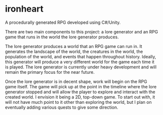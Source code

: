 # ironheart
A procedurally generated RPG developed using C#/Unity.

There are two main components to this project: a lore generator and an RPG game that runs in the world the lore generator produces.

The lore generator produces a world that an RPG game can run in. It generates the landscape of the world, the creatures in the world, the population of the world, and events that happen throughout history. Ideally, this generator will produce a very different world for the game each time it is played. The lore generator is currently under heavy development and will remain the primary focus for the near future.

Once the lore generator is in decent shape, work will begin on the RPG game itself. The game will pick up at the point in the timeline where the lore generator stopped and will allow the player to explore and interact with the created world. I envision it being a 2D, top-down game. To start out with, it will not have much point to it other than exploring the world, but I plan on eventually adding various quests to give some direction.
